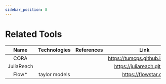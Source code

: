 ```yaml
---
sidebar_position: 8
---
```


# Related Tools

|    Name    | Technologies  | References | Link | Language |
|:----------:|:-------------:|:----------:|:----:|:--------:|
|    CORA    |               |            |   https://tumcps.github.io/CORA/   |  Matlab  |
| JuliaReach |     |            |   https://juliareach.github.io   |  Julia   |
|   Flow*    | taylor models |            |   https://flowstar.org   |   C++    |
